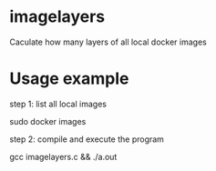# imagelayers
Caculate how many layers of all local docker images

# Usage example
step 1: list all local images

sudo docker images


step 2: compile and execute the program

gcc imagelayers.c && ./a.out
